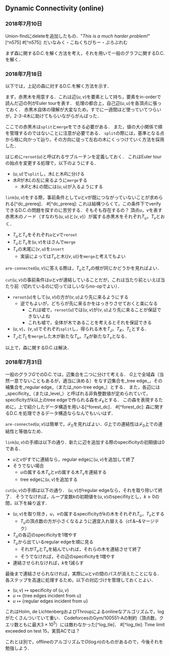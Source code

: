 ## Dynamic Connectivity (online)
### 2018年7月10日

Union-findにdeleteを追加したもの．"*This is a _much_ harder problem!*"[^n575]
#[^n575]: だいなみく・こねくちびちー・ぷろぶれむ

まず森に関するD.C.を解く方法を考え，それを用いて一般のグラフに関するD.C.を解く．

### 2018年7月18日
以下では，上記の森に対するD.C.を解く方法を示す．

まず，赤黒木を用意する．これは辺$(u, v)$を要素として持ち，要素をin-orderで読んだ辺の列がEuler tourを表す．
処理の都合上，自己辺$(u, u)$を各頂点に張っておく．
赤黒木自体の理解が大変なため，すでに一週間ほど使っていてつらいが，2-3-4木に助けてもらいながらがんばった．

ここでの赤黒木は`split`と`merge`をできる必要がある．
また，値の大小関係で順を管理するのではないことに注意が必要である．
`split`の際には，基準となる点から根に向かって辿り，その方向に従って左右の木にくっつけていく方法を採用した．

はじめに`reroot`$(u)$と呼ばれるサブルーチンを定義しておく．
これはEuler tourの始点を変更する処理で，以下のようにする．
- $(u, u)$で`split`し，木$L$と木$R$に分ける
- 木$R$が木$L$の左に来るように`merge`する
  - 木$R$と木$L$の間には$(u, u)$が入るようにする


`link`$(u, v)$をする際，事前条件として$u$と$v$が既につながっていないことが求められる[^dc_prereq]．
#[^dc_prereq]: これは結構つらくて，この条件下でverifyできるD.C.の問題を探すのに苦労する．そもそも存在するの？
頂点$u$，$v$を表す赤黒木のノード（すなわち$(u, u)$と$(v, v)$）が属する赤黒木をそれぞれ$T_u$，$T_v$とおく．
- $T_u$と$T_v$をそれぞれ$u$と$v$で`reroot`
- $T_u$と$T_v$を$(u, v)$をはさんで`merge`
- $T_v$の末尾に$(v, u)$を`insert`
  - 実装によっては$T_v$と木$\{(v, u)\}$を`merge`と考えてもよい


`are-connected`$(u, v)$に答える際は，$T_u$と$T_v$の根が同じかどうかを見ればよい．

`cut`$(u, v)$の事前条件は$u$と$v$が連結していることだが，これは当たり前といえば当たり前（切れているのに切ってほしいならno-opでよい）．
- `reroot`$(u)$をして$(u, v)$の方が$(v, u)$より先に来るようにする
  - 逆でもよいが，どちらが先に来るかをはっきりさせておくと楽になる
    - これは嘘で，`reroot`$(u)$では$(u, v)$が$(v, u)$より先に来ることが保証できないよね
    - これも嘘で，全体が木であることを考えるとそれを保証できる
- $(u, v)$，$(v, u)$でそれぞれ`split`し，得られる木を$T_J$，$T_K$，$T_L$とする．
- $T_J$と$T_L$を`merge`した木が新たな$T_u$，$T_K$が新たな$T_v$となる．


以上で，森に関するD.C.は解決．

### 2018年7月31日
一般のグラフ$G$でのD.C.では，辺集合を二つに分けて考える．
$G$上で全域森（当然一意でないこともあるが，適当に決める）をなす辺集合を_tree edge_，その補集合を_regular edge_（または_non-tree edge_）とする．
また，各辺には_specificity_（または_level_）と呼ばれる非負整数値が定められていて，specificityが$k$以上のtree edgeで作られる森を$\mathscr{F}_k$とする．
この森を表現するために，上で紹介したデータ構造を用いる[^forest_dc]．
#[^forest_dc]: 森に関するD.C.を処理できるデータ構造ならなんでもいいはず．

`are-connected`$(u, v)$は簡単で，$\mathscr{F}_0$を見ればよい．$G$上での連結性は$\mathscr{F}_0$上での連結性と等価なため．

`link`$(u, v)$の手順は以下の通り．新たに辺を追加する際のspecificityの初期値は$0$である．
- $u$と$v$がすでに連結なら，regular edgeに$(u, v)$を追加して終了
- そうでない場合
  - $u$の属する木$T_u$と$v$の属する木$T_v$を連結する
  - tree edgeに$(u, v)$を追加する

`cut`$(u, v)$の手順は以下の通り．
$(u, v)$がregular edgeなら，それを取り除いて終了．
そうでなければ，ループ変数$k$の初期値を$(u, v)$のspecifityとし，$k\ge 0$の間，以下を繰り返す．
- $(u, v)$を取り除き，$u$，$v$の属するspecificityが$k$の木をそれぞれ$T_u$，$T_v$とする
  - $T_u$の頂点数の方が小さくなるように適宜入れ替える（cf.&~&マージテク）
- $T_u$の各辺のspecificityを$1$増やす
- $T_u$から出ているregular edgeを順に見る
  - それが$T_u$と$T_v$を結んでいれば，それらの木を連結させて終了
  - そうでなければ，その辺のspecificityを$1$増やす
- 連結させられなければ，$k$を$1$減らす

最後まで連結させられなければ，実際に$u$と$v$の間のパスが消えたことになる．
各ステップを高速に処理するため，以下の対応づけを管理しておくとよい．
- $(u, v) \mapsto \text{specificity of }(u, v)$
- $u \mapsto \{\text{tree edges incident from }u\}$
- $u \mapsto \{\text{regular edges incident from }u\}$


これはHolm, de LichtenbergおよびThroupによるonlineなアルゴリズムで，$\log$がたくさんついていて重い．
CodeforcesのGym/100551-Aの制約（頂点数，クエリ数ともに最大$3\times 10^5$）には敵わなかった[^log_tle]．
#[^log_tle]: Time limit exceeded on test 15，実質ACでは？

これとは別で，offlineのアルゴリズムで$O(\log n)$のものがあるので，今後それを勉強しよう．
